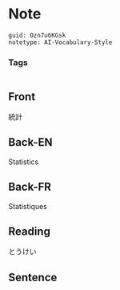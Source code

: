 # Note
```
guid: Ozn7u6KGsk
notetype: AI-Vocabulary-Style
```

### Tags
```
```

## Front
統計

## Back-EN
Statistics

## Back-FR
Statistiques

## Reading
とうけい

## Sentence

